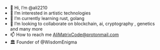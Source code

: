 - 👋 Hi, I’m @ali2210
- 👀 I’m interested in artistic technologies
- 🌱 I’m currently learning rust, golang 
- 💞️ I’m looking to collaborate on blockchain, ai, cryptography , genetics and many more
- 📫 How to reach me AliMatrixCode@protonmail.com
- 🏛️ Founder of @WisdomEnigma

<!---
ali2210/ali2210 is a ✨ special ✨ repository because its `README.md` (this file) appears on your GitHub profile.
You can click the Preview link to take a look at your changes.
--->
